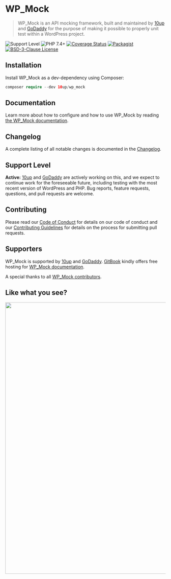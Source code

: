 # WP_Mock

> WP_Mock is an API mocking framework, built and maintained by [10up](https://10up.com) and [GoDaddy](https://godaddy.com) for the purpose of making it possible to properly unit test within a WordPress project.

![Support Level][support-level-image] ![PHP 7.4+][php-image] [![Coverage Status][coveralls-image]][coveralls-url] [![Packagist][packagist-image]][packagist-url] [![BSD-3-Clause License][license-image]][license-url]

## Installation

Install WP_Mock as a dev-dependency using Composer:

```php
composer require --dev 10up/wp_mock
```

## Documentation

Learn more about how to configure and how to use WP_Mock by reading [the WP_Mock documentation](https://wp-mock.gitbook.io/documentation/getting-started/introduction).

## Changelog

A complete listing of all notable changes is documented in the [Changelog](https://github.com/10up/wp_mock/blob/trunk/CHANGELOG.md).

## Support Level

**Active:** [10up](https://10up.com) and [GoDaddy](https://godaddy.com) are actively working on this, and we expect to continue work for the foreseeable future, including testing with the most recent version of WordPress and PHP. Bug reports, feature requests, questions, and pull requests are welcome.

## Contributing

Please read our [Code of Conduct](https://github.com/10up/wp_mock/blob/trunk/CODE_OF_CONDUCT.md) for details on our code of conduct and our [Contributing Guidelines](https://github.com/10up/wp_mock/blob/trunk/CONTRIBUTING.md) for details on the process for submitting pull requests.

## Supporters

WP_Mock is supported by [10up](https://10up.com) and [GoDaddy](https://godaddy.com). [GitBook](https://www.gitbook.com/) kindly offers free hosting for [WP_Mock documentation](https://wp-mock.gitbook.io/documentation/getting-started/introduction).

A special thanks to all [WP_Mock contributors](https://github.com/10up/wp_mock/blob/trunk/CREDITS.md).

## Like what you see?

<a href="http://10up.com/contact/"><img src="https://10up.com/uploads/2016/10/10up-Github-Banner.png" width="850"></a>

[support-level-image]: https://img.shields.io/badge/support-active-green.svg
[php-image]: https://img.shields.io/badge/php-7.4%2B-green.svg
[packagist-image]: https://img.shields.io/packagist/dt/10up/wp_mock.svg
[packagist-url]: https://packagist.org/packages/10up/wp_mock
[coveralls-image]: https://coveralls.io/repos/github/10up/wp_mock/badge.svg?branch=trunk
[coveralls-url]: https://coveralls.io/github/10up/wp_mock?branch=trunk
[license-image]: https://img.shields.io/badge/License-BSD%203--Clause-blue.svg
[license-url]: https://github.com/10up/wp_mock/blob/trunk/LICENSE.md